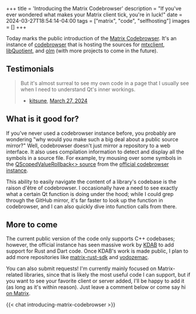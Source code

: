 +++
title = 'Introducing the Matrix Codebrowser'
description = "If you've ever wondered what makes your Matrix client tick, you're in luck!"
date = 2024-03-27T18:54:14-04:00
tags = ["matrix", "code", "selfhosting"]
images = []
+++

Today marks the public introduction of the [Matrix Codebrowser](https://matrix.codebrowser.lorendb.dev). It's an instance of [codebrowser](https://github.com/KDAB/codebrowser) that is hosting the sources for [mtxclient](https://github.com/Nheko-Reborn/mtxclient), [libQuotient](https://github.com/quotient-im/libQuotient), and [olm](https://gitlab.matrix.org/matrix-org/olm) (with more projects to come in the future).

## Testimonials

> But it's almost surreal to see my own code in a page that I usually see when I need to understand Qt's inner workings.
>
> - [kitsune](https://matrix.to/#/@kitsune:matrix.org), [March 27, 2024](https://matrix.to/#/%23thisweekinmatrix%3Amatrix.org/%24yzI2tGmJWaS4Cxp_IPDx4XUup2Uo-qBWVx2W5LRl9s0?via=matrix.org&via=envs.net&via=element.io)

## What is it good for?

If you've never used a codebrowser instance before, you probably are wondering "why would you make such a big deal about a public source mirror?" Well, codebrowser doesn't just mirror a repository to a web interface. It also uses compilation information to detect and display all the symbols in a source file. For example, try mousing over some symbols in the [QScopedValueRollback<> source](https://codebrowser.dev/qt6/qtbase/src/corelib/tools/qscopedvaluerollback.h.html) from the [official codebrowser instance](https://codebrowser.dev).

This ability to easily navigate the content of a library's codebase is the raison d'être of codebrowser. I occasionally have a need to see exactly what a certain Qt function is doing under the hood; while I could grep through the GitHub mirror, it's far faster to look up the function in codebrowser, and I can also quickly dive into function calls from there.

## More to come

The current public version of the code only supports C++ codebases; however, the official instance has seen massive work by [KDAB](https://kdab.com) to add support for Rust and Dart code. Once KDAB's work is made public, I plan to add more repositories like [matrix-rust-sdk](https://github.com/matrix-org/matrix-rust-sdk) and [vodozemac](https://github.com/matrix-org/vodozemac).

You can also submit requests! I'm currently mainly focused on Matrix-related libraries, since that is likely the most useful code I can support, but if you want to see your favorite client or server added, I'll be happy to add it (as long as it's within reason). Just leave a comment below or come say hi [on Matrix](https://matrix.to/#/%23matrix-codebrowser%3Anheko.im?via=nheko.im).

{{< chat introducing-matrix-codebrowser >}}
